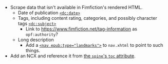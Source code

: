 * Scrape data that isn't available in Fimfiction's rendered HTML.
  * Date of publication [`<dc:date>`](http://www.idpf.org/epub/31/spec/epub-packages.html#sec-opf-dcdate)
  * Tags, including content rating, categories, and possibly character tags [`<dc:subject>`](http://www.idpf.org/epub/31/spec/epub-packages.html#sec-opf-dcsubject)
    * Link to <https://www.fimfiction.net/tag-information> as `opf:authority`?
  * Long description
    * Add a [`<nav epub:type="landmarks">`](http://www.idpf.org/epub/31/spec/epub-packages.html#sec-nav-landmarks) to `nav.xhtml` to point to such things.
* Add an NCX and reference it from [the `spine`'s `toc` attribute](http://www.idpf.org/epub/31/spec/epub-packages.html#attrdef-spine-toc).

